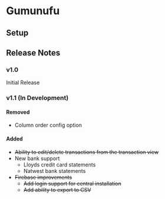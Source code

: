 
# Gumunufu
## Setup

## Release Notes
### v1.0
Initial Release

### v1.1 (In Development)
#### Removed
* Column order config option
#### Added
* ~~Ability to edit/delete transactions from the transaction view~~
* New bank support
  * Lloyds credit card statements
  * Natwest bank statements
* ~~Firebase improvements~~
  * ~~Add login support for central installation~~
  * ~~Add ability to export to CSV~~
